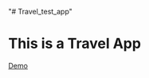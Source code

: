 "# Travel_test_app" 

# This is a Travel App  
   [Demo](https://annasakivska.github.io/Travel_test_app/)
